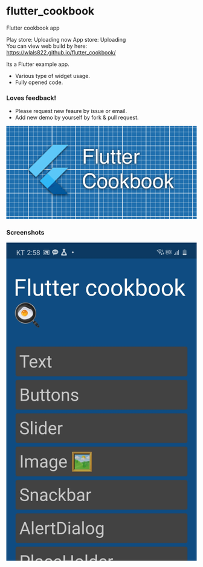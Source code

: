 # flutter_cookbook

Flutter cookbook app

Play store: Uploading now
App store: Uploading  
You can view web build by here: https://wlals822.github.io/flutter_cookbook/

Its a Flutter example app. 

* Various type of widget usage.
* Fully opened code. 

### Loves feedback!

* Please request new feaure by issue or email.
* Add new demo by yourself by fork & pull request.


![main image](cookbookGrapic.png)

### Screenshots 
![appMain](cookbook_main.jpeg)

